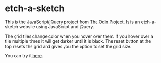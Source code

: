 # etch-a-sketch

This is the JavaScript/jQuery project from [The Odin Project](http://theodinproject.com). Is is an etch-a-sketch website using JavaScript and jQuery.

The grid tiles change color when you hover over them. If you hover over a tile multiple times it will get darker until it is black.
The reset button at the top resets the grid and gives you the option to set the grid size.

You can try it [here](http://codescapade.github.io/etch-a-sketch).